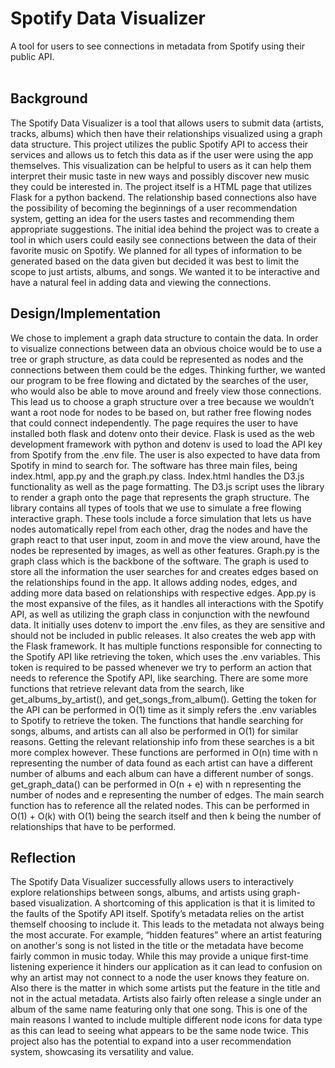 # Spotify Data Visualizer
A tool for users to see connections in metadata from Spotify using their public API.
<br>
<br>
<h2>Background</h2>
The Spotify Data Visualizer is a tool that allows users to submit data (artists, tracks, albums) which then have their relationships visualized using a graph data structure. 
This project utilizes the public Spotify API to access their services and allows us to fetch this data as if the user were using the app themselves. 
This visualization can be helpful to users as it can help them interpret their music taste in new ways and possibly discover new music they could be interested in. 
The project itself is a HTML page that utilizes Flask for a python backend. 
The relationship based connections also have the possibility of becoming the beginnings of a user recommendation system, getting an idea for the users tastes and recommending them appropriate suggestions. 
The initial idea behind the project was to create a tool in which users could easily see connections between the data of their favorite music on Spotify. 
We planned for all types of information to be generated based on the data given but decided it was best to limit the scope to just artists, albums, and songs. 
We wanted it to be interactive and have a natural feel in adding data and viewing the connections. 
<h2>Design/Implementation</h2>
We chose to implement a graph data structure to contain the data. In order to visualize connections between data an obvious choice would be to use a tree or graph structure, as data could be represented as nodes and the connections between them could be the edges. 
Thinking further, we wanted our program to be free flowing and dictated by the searches of the user, who would also be able to move around and freely view those connections. 
This lead us to choose a graph structure over a tree because we wouldn’t want a root node for nodes to be based on, but rather free flowing nodes that could connect independently. 
The page requires the user to have installed both flask and dotenv onto their device. 
Flask is used as the web development framework with python and dotenv is used to load the API key from Spotify from the .env file. 
The user is also expected to have data from Spotify in mind to search for. 
The software has three main files, being index.html, app.py and the graph.py class. Index.html handles the D3.js functionality as well as the page formatting. 
The D3.js script uses the library to render a graph onto the page that represents the graph structure. The library contains all types of tools that we use to simulate a free flowing interactive graph. 
These tools include a force simulation that lets us have nodes automatically repel from each other, drag the nodes and have the graph react to that user input, zoom in and move the view around, have the nodes be represented by images, as well as other features.  
Graph.py is the graph class which is the backbone of the software. The graph is used to store all the information the user searches for and creates edges based on the relationships found in the app. 
It allows adding nodes, edges, and adding more data based on relationships with respective edges. 
App.py is the most expansive of the files, as it handles all interactions with the Spotify API, as well as utilizing the graph class in conjunction with the newfound data. 
It initially uses dotenv to import the .env files, as they are sensitive and should not be included in public releases. It also creates the web app with the Flask framework. 
It has multiple functions responsible for connecting to the Spotify API like retrieving the token, which uses the .env variables. This token is required to be passed whenever we try to perform an action that needs to reference the Spotify API, like searching. 
There are some more functions that retrieve relevant data from the search, like get_albums_by_artist(), and get_songs_from_album().  
Getting the token for the API can be performed in O(1) time as it simply refers the .env variables to Spotify to retrieve the token. 
The functions that handle searching for songs, albums, and artists can all also be performed in O(1) for similar reasons. 
Getting the relevant relationship info from these searches is a bit more complex however. 
These functions are performed in O(n) time with n representing the number of data found as each artist can have a different number of albums and each album can have a different number of songs. 
get_graph_data() can be performed in O(n + e) with n representing the number of nodes and e representing the number of edges. 
The main search function has to reference all the related nodes. 
This can be performed in O(1) + O(k) with O(1) being the search itself and then k being the number of relationships that have to be performed. 
<br>
<h2>Reflection</h2>
The Spotify Data Visualizer successfully allows users to interactively explore relationships between songs, albums, and artists using graph-based visualization. 
A shortcoming of this application is that it is limited to the faults of the Spotify API itself. Spotify’s metadata relies on the artist themself choosing to include it. 
This leads to the metadata not always being the most accurate. For example, “hidden features” where an artist featuring on another's song is not listed in the title or the metadata have become fairly common in music today. 
While this may provide a unique first-time listening experience it hinders our application as it can lead to confusion on why an artist may not connect to a node the user knows they feature on. 
Also there is the matter in which some artists put the feature in the title and not in the actual metadata. 
Artists also fairly often release a single under an album of the same name featuring only that one song. 
This is one of the main reasons I wanted to include multiple different node icons for data type as this can lead to seeing what appears to be the same node twice. 
This project also has the potential to expand into a user recommendation system, showcasing its versatility and value.  
